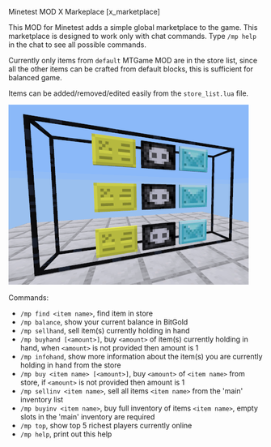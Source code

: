 Minetest MOD X Markeplace [x_marketplace]

This MOD for Minetest adds a simple global marketplace to the game. This marketplace is designed to work only with chat commands. Type `/mp help` in the chat to see all possible commands.

Currently only items from `default` MTGame MOD are in the store list, since all the other items can be crafted from default blocks, this is sufficient for balanced game.

Items can be added/removed/edited easily from the `store_list.lua` file.

![screenshot](screenshot.png)

Commands:

- `/mp find <item name>`, find item in store
- `/mp balance`, show your current balance in BitGold
- `/mp sellhand`, sell item(s) currently holding in hand
- `/mp buyhand [<amount>]`, buy `<amount>` of item(s) currently holding in hand, when `<amount>` is not provided then amount is 1
- `/mp infohand`, show more information about the item(s) you are currently holding in hand from the store
- `/mp buy <item name> [<amount>]`, buy `<amount>` of `<item name>` from store, if `<amount>` is not provided then amount is 1
- `/mp sellinv <item name>`, sell all items `<item name>` from the 'main' inventory list
- `/mp buyinv <item name>`, buy full inventory of items `<item name>`, empty slots in the 'main' inventory are required
- `/mp top`, show top 5 richest players currently online
- `/mp help`, print out this help
